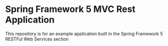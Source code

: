 # Spring Framework 5 MVC Rest Application

This repository is for an example application built in the Spring Framework 5 RESTFul Web Services section
